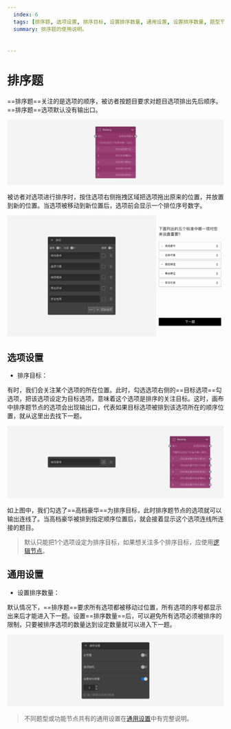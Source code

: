 ```yaml
---
  index: 6
  tags: [排序题, 选项设置, 排序目标, 设置排序数量, 通用设置, 设置排序数量, 题型节点]
  summary: 排序题的使用说明。


---
```







# 排序题

==排序题==关注的是选项的顺序，被访者按题目要求对题目选项排出先后顺序。==排序题==选项默认没有输出口。

<img src='../assets/questionnaireNodes/06rank/node.png'>

被访者对选项进行排序时，按住选项右侧拖拽区域把选项拖出原来的位置，并放置到新的位置。当选项被移动到新位置后，选项前会显示一个排位序号数字。

<img src='../assets/questionnaireNodes/06rank/section.png'>

## 选项设置

+ 排序目标：

有时，我们会关注某个选项的所在位置。此时，勾选选项右侧的==目标选项==勾选项，把该选项设定为目标选项，意味着这个选项是排序的关注目标。这时，画布中排序题节点的选项会出现输出口，代表如果目标选项被排到该选项所在的顺序位置，就从这里出去找下一题。

<img src='../assets/questionnaireNodes/06rank/target.png'>

如上图中，我们勾选了==高档豪华==为排序目标，此时排序题节点的选项就可以输出连线了。当高档豪华被排到指定顺序位置后，就会接着显示这个选项连线所连接的题目。

> 默认只能把1个选项设定为排序目标，如果想关注多个排序目标，应使用[逻辑节点](../toolsNodes/01logic.md)。

## 通用设置

+ 设置排序数量：

默认情况下，==排序题==要求所有选项都被移动过位置，所有选项的序号都显示出来后才能进入下一题。设置==排序数量==后，可以避免所有选项必须被排序的限制，只要被排序选项的数量达到设定数量就可以进入下一题。

<img src='../assets/questionnaireNodes/06rank/common.png'>

> 不同题型或功能节点共有的通用设置在[通用设置](../../11nodeSettings/concept.md)中有完整说明。

